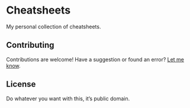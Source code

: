 # Cheatsheets

My personal collection of cheatsheets.

## Contributing

Contributions are welcome! Have a suggestion or found an error?
[Let me know](issues/new).

## License

Do whatever you want with this, it’s public domain.
